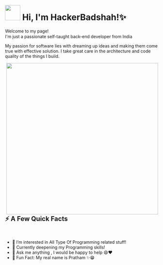 <h1><img src="https://emojis.slackmojis.com/emojis/images/1531849430/4246/blob-sunglasses.gif?1531849430" width="50"> Hi, I'm HackerBadshah!✨</h1>
<p>Welcome to my page!<br>I'm just a passionate self-taught back-end developer from India <img src="https://cdn-icons-png.flaticon.com/512/3909/3909444.png" width="15">
  
My passion for software lies with dreaming up ideas and making them come true with effective solution. I take great care in the architecture and code quality of the things I build.</p>
<img align="right" src="https://media3.giphy.com/media/Ah3zHH7hvsSB2/giphy.gif?cid=ecf05e47y8nrwgydyqs5567jct89k4nui911yvwxisv45jxg&rid=giphy.gif&ct=g" width="500"/>
<h2>⚡️ A Few Quick Facts</h2><br>

- 👀 I’m interested in All Type Of Programming related stuff!
- 🧐 Currently deepening my Programming skills!
- 💬 Ask me anything , I would be happy to help 😄❤️ 
- 🎉 Fun Fact: My real name is Pratham ✨😁


<!-- Living To Die, Dying To Live -->
